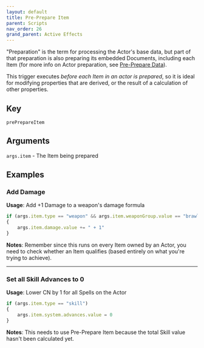 ```yaml
---
layout: default
title: Pre-Prepare Item
parent: Scripts
nav_order: 26
grand_parent: Active Effects
---
```


"Preparation" is the term for processing the Actor's base data, but part of that preparation is also preparing its embedded Documents, including each Item (for more info on Actor preparation, see [Pre-Prepare Data](./prePrepareData.md)).

This trigger executes *before each Item in an actor is prepared*, so it is ideal for modifying properties that are derived, or the result of a calculation of other properties. 

## Key

`prePrepareItem`

## Arguments 

`args.item` - The Item being prepared

## Examples

### Add Damage

**Usage**: Add +1 Damage to a weapon's damage formula

```js
if (args.item.type == "weapon" && args.item.weaponGroup.value == "brawling")
{
    args.item.damage.value += " + 1"
}
```

**Notes**: Remember since this runs on every Item owned by an Actor, you need to check whether an Item qualifies (based entirely on what you're trying to achieve).

---

### Set all Skill Advances to 0

**Usage**: Lower CN by 1 for all Spells on the Actor

```js
if (args.item.type == "skill")
{
    args.item.system.advances.value = 0
}
```

**Notes**: This needs to use Pre-Prepare Item because the total Skill value hasn't been calculated yet. 